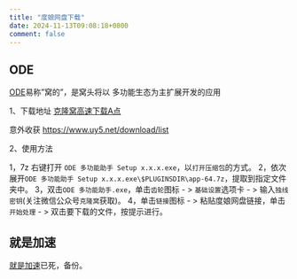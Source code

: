 ```yaml
---
title: "度娘网盘下载"
date: 2024-11-13T09:08:18+0800
comment: false
---
```


## ODE

[ODE](https://www.uy5.net/ode)易称”窝的”，是窝头将以 多功能生态为主扩展开发的应用

1、下载地址 [克隆窝高速下载A点](https://www.uy5.net/download/list/?u_user=1&path=00019700101000000001/1611iptRY1EL0552023011810483286j/1611iptRY1EL078202210220137074zo/1611iptRY1EL05720240506014422zwp)

意外收获 https://www.uy5.net/download/list

2、使用方法

1，7z 右键打开 `ODE 多功能助手 Setup x.x.x.exe`，以`打开压缩包`的方式。
2，依次展开`ODE 多功能助手 Setup x.x.x.exe\$PLUGINSDIR\app-64.7z`，提取到指定文件夹中。
3，双击`ODE 多功能助手.exe`，单击`齿轮`图标 - > `基础设置`选项卡  - > 输入`独线密钥`(关注微信公众号`克隆窝`获取)。
4，单击`链接`图标 - > 粘贴度娘网盘链接，单击`开始处理`  - > 双击要下载的文件，按提示进行。

## 就是加速

[就是加速](https://www.94speed.com)已死，备份。